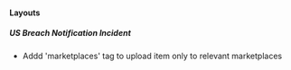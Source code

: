 
#### Layouts
##### US Breach Notification Incident
- Addd 'marketplaces' tag to upload item only to relevant marketplaces
